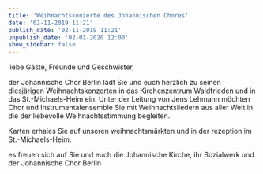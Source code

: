 ```yaml
---
title: 'Weihnachtskonzerte des Johannischen Chores'
date: '02-11-2019 11:21'
publish_date: '02-11-2019 11:21'
unpublish_date: '02-01-2020 12:00'
show_sidebar: false
---
```


liebe Gäste, Freunde und Geschwister,

der Johannische Chor Berlin lädt Sie und euch herzlich zu seinen diesjärigen Weihnachtskonzerten in das Kirchenzentrum Waldfrieden und in das St.-Michaels-Heim ein. Unter der Leitung von Jens Lehmann möchten Chor und Instrumentalensemble Sie mit Weihnachtsliedern aus aller Welt in die der liebevolle Weihnachtsstimmung begleiten.

Karten erhales Sie auf unseren weihnachtsmärkten und in der rezeption im St.-Michaels-Heim.

es freuen sich auf Sie und euch die Johannische Kirche, ihr Sozialwerk und der Johannische Chor Berlin